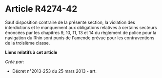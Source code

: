 # Article R4274-42

Sauf disposition contraire de la présente section, la violation des interdictions et le manquement aux obligations relatives
à certains secteurs énoncées par les chapitres 9, 10, 11, 13 et 14 du règlement de police pour la navigation du Rhin sont
punis de l'amende prévue pour les contraventions de la troisième classe.

**Liens relatifs à cet article**

_Créé par_:

  - Décret n°2013-253 du 25 mars 2013 - art.
